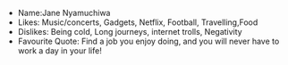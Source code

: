 - Name:Jane Nyamuchiwa
- Likes: Music/concerts, Gadgets, Netflix, Football, Travelling,Food
- Dislikes:  Being cold, Long journeys, internet trolls, Negativity
- Favourite Quote: Find a job you enjoy doing, and you will never have to work a day in your life!